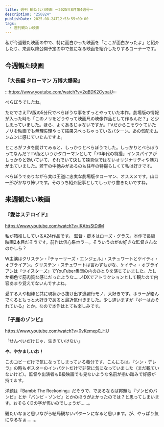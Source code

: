 ```yaml
---
title: 週刊 観た(い)映画 ～2025年8月第4週号～
description: "250824"
publishDate: 2025-08-24T12:53:55+09:00
tags:
  - 週刊観たい映画
---
```


私が今週観た映画の中で、特に面白かった映画を「ここが面白かったよ」と紹介したり、来週以降公開予定の中で気になる映画を紹介したりするコーナーです。

## 今週観た映画
### 『大長編 タローマン 万博大爆発』

:::https://www.youtube.com/watch?v=2qBDK2CybaU:::

べらぼうでしたね。

ただでさえTV版の5分尺でべらぼうな事をずっとやっていた本作。劇場版の情報が入った時も「このノリをどうやって映画尺の映像作品として作るんだ？」と少し思っていました。ほら、よくあるじゃないですか。TVだからこそウケていたノリを映画でも無理矢理やって結果スベっちゃっているパターン。あの気配をムンムンに感じていたんですよ。

ところがフタを開けてみると、しっかりとべらぼうでした。しっかりとべらぼうってなんだ？TV版というかタローマンとして「70年代の特撮」インスパイアがしっかりと効いていて、それでいて決して猿真似ではないオリジナリティや魅力が出ていました。若干の中弛みがあるのも往年の特撮らしくて私は好きです。

べらぼうでありながら実は王道に忠実な劇場版タローマン、オススメです。山口一郎がかなり怖いです。そのうち紹介記事としてしっかり書きたいですね。

## 来週観たい映画
### 『愛はステロイド』

https://www.youtube.com/watch?v=lKAbsStDtlM

私が箱推ししているA24作品です。
監督・脚本はローズ・グラス。本作で長編映画2本目だそうです。前作は信心系ホラー。そういうのがお好きな監督さんなのかしら？

W主演はクリステン・『チャーリーズ・エンジェル』・スチュワートとケイティ・オブライアン。クリステン・スチュワートは言わずもがな、ケイティ・オブライアンは『ツイスターズ』でYouTuber集団の内のひとりを演じていました。たしか褐色で筋肉質な感じだったような……4DXでアトラクションとして観たので内容あまり覚えてないんですよね。

愛する人や相棒と共に現状から抜け出す逃避行モノ、大好きです。ホラーが絡んでくるともっと大好きであると最近気付きました。少し違いますが『ボーはおそれている』とか。なので本作はとても楽しみです。

### 『子鹿のゾンビ』

https://www.youtube.com/watch?v=0vKemep0_HU

「せんべいだけじゃ、生きていけない」

**や、やかましいわ！**

このコピーだけで気になってしまっている養分です、こんにちは。『シン・デレラ』の時もポスターのインパクトだけで非常に気になっていました（まだ観ていないけど）。監督や出演者もB級映画でも見ないような名前が揃い踏みで好感が持てます。

洋題は『Bambi: The Reckoning』だそうで、であるならば邦題も『ゾンビのバンビ』とか『バンビ・ゾンビ』とかのほうがよかったのでは？と思ってしまいます。おそらくDの字が怖いのでしょうが……。

観たいなぁと思いながら結局観ないパターンになると思います。が、やっぱり気になるなぁ……。